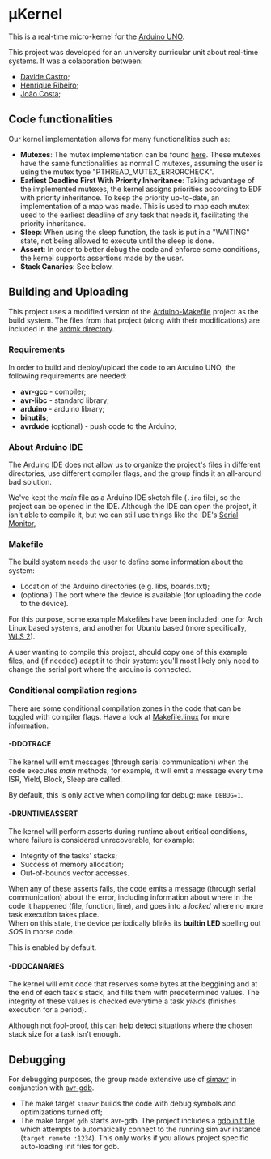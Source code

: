 # µKernel

This is a real-time micro-kernel for the
[Arduino UNO](https://www.arduino.cc/en/Main/arduinoBoardUno).

This project was developed for an university curricular unit about real-time
systems. It was a colaboration between:

- [Davide Castro](https://github.com/davide-castro20);
- [Henrique Ribeiro](https://github.com/TheZambi);
- [João Costa](https://github.com/JoaoCostaIFG);

## Code functionalities

Our kernel implementation allows for many functionalities such as:
- **Mutexes**: The mutex implementation can be found [here](./src/sched/Mutex.cpp). These 
mutexes have the same functionalities as normal C mutexes, 
assuming the user is using the mutex type 
"PTHREAD_MUTEX_ERRORCHECK".
- **Earliest Deadline First With Priority Inheritance**: Taking advantage
 of the implemented mutexes, the kernel assigns priorities according 
 to EDF with priority inheritance. To keep the priority up-to-date, 
 an implementation of a map was made. This is used to map each 
 mutex used to the earliest deadline of any task that needs it, 
 facilitating the priority inheritance.
- **Sleep**: When using the sleep function, the task is put in 
a "WAITING" state, not being allowed to execute until the sleep is done.
- **Assert**: In order to better debug the code and enforce 
some conditions, the kernel supports assertions made by the user.
- **Stack Canaries**: See below.

## Building and Uploading

This project uses a modified version of the
[Arduino-Makefile](https://github.com/sudar/Arduino-Makefile) project as the
build system. The files from that project (along with their modifications) are
included in the [ardmk directory](./ardmk).

### Requirements

In order to build and deploy/upload the code to an Arduino UNO, the following
requirements are needed:

- **avr-gcc** - compiler;
- **avr-libc** - standard library;
- **arduino** - arduino library;
- **binutils**;
- **avrdude** (optional) - push code to the Arduino;

### About Arduino IDE

The [Arduino IDE](https://archlinux.org/packages/community/x86_64/arduino/) does
not allow us to organize the project's files in different directories, use
different compiler flags, and the group finds it an all-around bad solution.

We've kept the _main_ file as a Arduino IDE sketch file (`.ino` file), so the
project can be opened in the IDE. Although the IDE can open the project, it
isn't able to compile it, but we can still use things like the IDE's
[Serial Monitor](https://docs.arduino.cc/software/ide-v2/tutorials/ide-v2-serial-monitor),

### Makefile

The build system needs the user to define some information about the system:

- Location of the Arduino directories (e.g. libs, boards.txt);
- (optional) The port where the device is available (for uploading the code to
  the device).

For this purpose, some example Makefiles have been included: one for Arch Linux
based systems, and another for Ubuntu based (more specifically,
[WLS 2](https://docs.microsoft.com/en-us/windows/wsl/install)).

A user wanting to compile this project, should copy one of this example files,
and (if needed) adapt it to their system: you'll most likely only need to change
the serial port where the arduino is connected.

### Conditional compilation regions

There are some conditional compilation zones in the code that can be toggled
with compiler flags. Have a look at [Makefile.linux](./uKernel.mk) for more
information.

#### -DDOTRACE

The kernel will emit messages (through serial communication) when the code
executes _main_ methods, for example, it will emit a message every time ISR,
Yield, Block, Sleep are called.

By default, this is only active when compiling for debug: `make DEBUG=1`.

#### -DRUNTIMEASSERT

The kernel will perform asserts during runtime about critical conditions, where
failure is considered unrecoverable, for example:

- Integrity of the tasks' stacks;
- Success of memory allocation;
- Out-of-bounds vector accesses.

When any of these asserts fails, the code emits a message (through serial
communication) about the error, including information about where in the code it
happened (file, function, line), and goes into a _locked_ where no more task
execution takes place.  
When on this state, the device periodically blinks its **builtin LED** spelling
out _SOS_ in morse code.

This is enabled by default.

#### -DDOCANARIES

The kernel will emit code that reserves some bytes at the beggining and at the
end of each task's stack, and fills them with predetermined values. The
integrity of these values is checked everytime a task _yields_ (finishes
execution for a period).

Although not fool-proof, this can help detect situations where the chosen stack
size for a task isn't enough.

## Debugging

For debugging purposes, the group made extensive use of
[simavr](https://github.com/buserror/simavr) in conjunction with
[avr-gdb](https://github.com/embecosm/avr-binutils-gdb).

- The make target `simavr` builds the code with debug symbols and optimizations
  turned off;
- The make target `gdb` starts avr-gdb. The project includes a
  [gdb init file](./gdbinit) which attempts to automatically connect to the
  running sim avr instance (`target remote :1234`). This only works if you
  allows project specific auto-loading init files for gdb.
